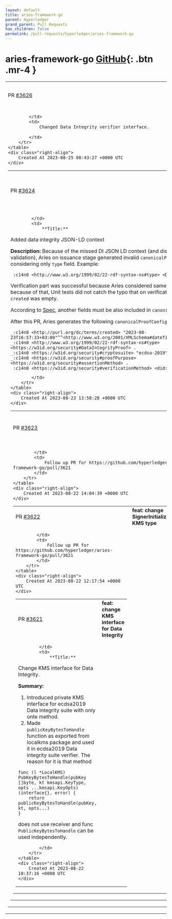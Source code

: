 ```yaml
---
layout: default
title: aries-framework-go
parent: Hyperledger
grand_parent: Pull Requests
has_children: false
permalink: /pull-requests/hyperledger/aries-framework-go
---
```


# aries-framework-go <span class="fs-3 right-align">[GitHub](https://github.com/hyperledger/aries-framework-go){: .btn .mr-4 }</span>


<div>
    <table>
        <tr>
            <td>
                PR <a href="https://github.com/hyperledger/aries-framework-go/pull/3626" class=".btn">#3626</a>
            </td>
            <td>
                <b>
                    feat: DI - change verifier interface
                </b>
            </td>
        </tr>
        <tr>
            <td>
                
            </td>
            <td>
                Changed Data Integrity verifier interface.

            </td>
        </tr>
    </table>
    <div class="right-align">
        Created At 2023-08-25 08:43:27 +0000 UTC
    </div>
</div>

<div>
    <table>
        <tr>
            <td>
                PR <a href="https://github.com/hyperledger/aries-framework-go/pull/3624" class=".btn">#3624</a>
            </td>
            <td>
                <b>
                    feat: added data integrity jsonld context
                </b>
            </td>
        </tr>
        <tr>
            <td>
                
            </td>
            <td>
                **Title:**
Added data integrity JSON-LD context

**Description:**
Because of the missed DI JSON LD context (and disabled strict validation), Aries on issuance stage generated invalid `canonicalProofConfig` considering only `type` field.
Example:
```
_:c14n0 <http://www.w3.org/1999/02/22-rdf-syntax-ns#type> <DataIntegrityProof> .
```
Verification part was successful because Aries considered same `type` field. And because of that, Unit tests did not catch the typo that on verification stage field `created` was empty.

According to [Spec](https://www.w3.org/TR/vc-di-ecdsa/#base-proof-configuration-ecdsa-sd-2023), another fields must be also included in `canonicalProofConfig`.

After this PR, Aries generates the following `canonicalProofConfig`:
```
_:c14n0 <http://purl.org/dc/terms/created> "2023-08-23T16:57:33+03:00"^^<http://www.w3.org/2001/XMLSchema#dateTime> .
_:c14n0 <http://www.w3.org/1999/02/22-rdf-syntax-ns#type> <https://w3id.org/security#DataIntegrityProof> .
_:c14n0 <https://w3id.org/security#cryptosuite> "ecdsa-2019" .
_:c14n0 <https://w3id.org/security#proofPurpose> <https://w3id.org/security#assertionMethod> .
_:c14n0 <https://w3id.org/security#verificationMethod> <did:foo:bar#key-1> .
```



            </td>
        </tr>
    </table>
    <div class="right-align">
        Created At 2023-08-23 13:58:28 +0000 UTC
    </div>
</div>

<div>
    <table>
        <tr>
            <td>
                PR <a href="https://github.com/hyperledger/aries-framework-go/pull/3623" class=".btn">#3623</a>
            </td>
            <td>
                <b>
                    feat: create DI options aliases
                </b>
            </td>
        </tr>
        <tr>
            <td>
                
            </td>
            <td>
                Follow up PR for https://github.com/hyperledger/aries-framework-go/pull/3621
            </td>
        </tr>
    </table>
    <div class="right-align">
        Created At 2023-08-22 14:04:39 +0000 UTC
    </div>
</div>

<div>
    <table>
        <tr>
            <td>
                PR <a href="https://github.com/hyperledger/aries-framework-go/pull/3622" class=".btn">#3622</a>
            </td>
            <td>
                <b>
                    feat: change SignerInitializerOptions KMS type
                </b>
            </td>
        </tr>
        <tr>
            <td>
                
            </td>
            <td>
                Follow up PR for https://github.com/hyperledger/aries-framework-go/pull/3621
            </td>
        </tr>
    </table>
    <div class="right-align">
        Created At 2023-08-22 12:17:54 +0000 UTC
    </div>
</div>

<div>
    <table>
        <tr>
            <td>
                PR <a href="https://github.com/hyperledger/aries-framework-go/pull/3621" class=".btn">#3621</a>
            </td>
            <td>
                <b>
                    feat: change KMS interface for Data Integrity
                </b>
            </td>
        </tr>
        <tr>
            <td>
                
            </td>
            <td>
                **Title:**
Change KMS interface for Data Integrity.

**Summary:**
1. Introduced private KMS interface for ecdsa2019 Data integrity suite with only onte method.
2. Made `publicKeyBytesToHandle` function as exported from localkms package and used it in ecdsa2019 Data integrity suite verifier. The reason for it is that method
```
func (l *LocalKMS) PubKeyBytesToHandle(pubKey []byte, kt kmsapi.KeyType, opts ...kmsapi.KeyOpts) (interface{}, error) {
	return publicKeyBytesToHandle(pubKey, kt, opts...)
}
```
does not use receiver and func `PublicKeyBytesToHandle` can be used independently.



            </td>
        </tr>
    </table>
    <div class="right-align">
        Created At 2023-08-22 10:37:16 +0000 UTC
    </div>
</div>

